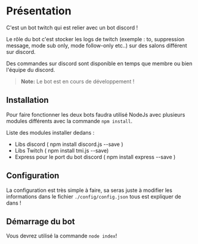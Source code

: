 
# Présentation 

C'est un bot twitch qui est relier avec un bot discord !

Le rôle du bot c'est stocker les logs de twitch (exemple : to, suppression message, mode sub only, mode follow-only etc..)  sur des salons différent sur discord.

Des commandes sur discord sont disponible en temps que membre ou bien l'équipe du discord.
> **Note:** Le bot est en cours de développement !

## Installation
Pour faire fonctionner les deux bots faudra utilisé NodeJs avec plusieurs modules différents avec la commande `npm install`.

Liste des modules installer dedans  :
- Libs discord ( npm install discord.js --save )
- Libs Twitch ( npm install tmi.js --save)
- Express pour le port du bot discord ( npm install express --save )

## Configuration

La configuration est très simple à faire, sa seras juste à modifier les informations dans le fichier `./config/config.json` tous est expliquer de dans  !

## Démarrage du bot 

Vous devrez utilisé la commande `node index`!